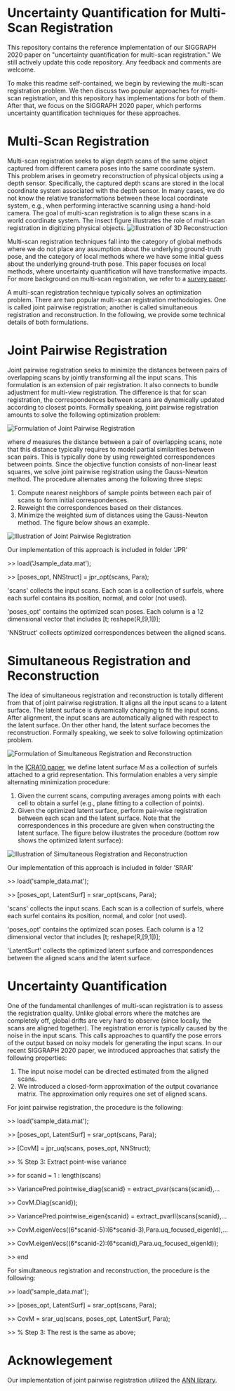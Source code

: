 # Uncertainty Quantification for Multi-Scan Registration

This repository contains the reference implementation of our SIGGRAPH 2020 paper on "uncertainty quantification for multi-scan registration." We still actively update this code repository. Any feedback and comments are welcome.

To make this readme self-contained, we begin by reviewing the multi-scan registration problem. We then discuss two popular approaches for multi-scan registration, and this repository has implementations for both of them.  After that, we focus on the SIGGRAPH 2020 paper, which performs uncertainty quantification techniques for these approaches.  

# Multi-Scan Registration

Multi-scan registration seeks to align depth scans of the same object captured from different camera poses into the same coordinate system. This problem arises in geometry reconstruction of physical objects using a depth sensor. Specifically, the captured depth scans are stored in the local coordinate system associated with the depth sensor. In many cases, we do not know the relative transformations between these local coordinate system, e.g., when performing interactive scanning using a hand-hold camera. The goal of multi-scan registration is to align these scans in a world coordinate system. The insect figure illustrates the role of multi-scan registration in digitizing physical objects. 
![Illustration of 3D Reconstruction](Recons_into.jpg)

Multi-scan registration techniques fall into the category of global methods where we do not place any assumption about the underlying ground-truth pose, and the category of local methods where we have some initial guess about the underlying ground-truth pose. This paper focuses on local methods, where uncertainty quantification will have transformative impacts. For more background on multi-scan registration, we refer to a <a href="https://users.cs.cf.ac.uk/Yukun.Lai/papers/R2NRR.pdf">survey paper</a>.

A multi-scan registration technique typically solves an optimization problem. There are two popular multi-scan registration methodologies. One is called joint pairwise registration; another is called simultaneous registration and reconstruction. In the following, we provide some technical details of both formulations. 

# Joint Pairwise Registration

Joint pairwise registration seeks to minimize the distances between pairs of overlapping scans by jointly transforming all the input scans. This formulation is an extension of pair registration. It also connects to bundle adjustment for multi-view registration. The difference is that for scan registration, the correspondences between scans are dynamically updated according to closest points. Formally speaking, joint pairwise registration amounts to solve the following optimization problem:

![Formulation of Joint Pairwise Registration](JPR.jpg)

where $d$ measures the distance between a pair of overlapping scans, note that this distance typically requires to model partial similarities between scan pairs. This is typically done by using reweighted correspondences between points. Since the objective function consists of non-linear least squares, we solve joint pairwise registration using the Gauss-Newton method. The procedure alternates among the following three steps:
1) Compute nearest neighbors of sample points between each pair of scans to form initial correspondences.
2) Reweight the correspondences based on their distances.
3) Minimize the weighted sum of distances using the Gauss-Newton method. The figure below shows an example.

![Illustration of Joint Pairwise Registration](JPR_Illus.jpg)

Our implementation of this approach is included in folder 'JPR'

<p>>> load('Jsample_data.mat');</p>
<p>>> [poses_opt, NNStruct] = jpr_opt(scans, Para);</p>

<p>'scans' collects the input scans. Each scan is a collection of surfels, where each surfel contains its position, normal, and color (not used).</p>
<p>'poses_opt' contains the optimized scan poses. Each column is a 12 dimensional vector that includes [t; reshape(R,[9,1])];</p>
<p>'NNStruct' collects optimized correspondences between the aligned scans. </p>

# Simultaneous Registration and Reconstruction

The idea of simultaneous registration and reconstruction is totally different from that of joint pairwise registration. It aligns all the input scans to a latent surface. The latent surface is dynamically changing to fit the input scans. After alignment, the input scans are automatically aligned with respect to the latent surface. On ther other hand, the latent surface becomes the reconstruction. Formally speaking, we seek to solve following optimization problem.

![Formulation of Simultaneous Registration and Reconstruction](SRAR.jpg)

In the <a href="https://www.cs.utexas.edu/~huangqx/icra10.pdf">ICRA10 paper</a>, we define latent surface $M$ as a collection of surfels attached to a grid representation. This formulation enables a very simple alternating minimization procedure:
1) Given the current scans, computing averages among points with each cell to obtain a surfel (e.g., plane fitting to a collection of points).
2) Given the optimized latent surface, perform pair-wise registration between each scan and the latent surface. Note that the correspondences in this procedure are given when constructing the latent surface. The figure below illustrates the procedure (bottom row shows the optimized latent surface):

![Illustration of Simultaneous Registration and Reconstruction](SRAR_Illus.jpg)

Our implementation of this approach is included in folder 'SRAR'

<p>>> load('sample_data.mat');</p>
<p>>> [poses_opt, LatentSurf] = srar_opt(scans, Para);</p>

<p>'scans' collects the input scans. Each scan is a collection of surfels, where each surfel contains its position, normal, and color (not used).</p>
<p>'poses_opt' contains the optimized scan poses. Each column is a 12 dimensional vector that includes [t; reshape(R,[9,1])];</p>
<p>'LatentSurf' collects the optimized latent surface and correspondences between the aligned scans and the latent surface. </p>

# Uncertainty Quantification 

One of the fundamental chanllenges of multi-scan registration is to assess the registration quality. Unlike global errors where the matches are completely off, global drifts are very hard to observe (since locally, the scans are aligned together). The registration error is typically caused by the noise in the input scans. This calls approaches to quantify the pose errors of the output based on noisy models for generating the input scans. In our recent SIGGRAPH 2020 paper, we introduced approaches that satisfy the following properties:

1) The input noise model can be directed estimated from the aligned scans.
2) We introduced a closed-form approximation of the output covariance matrix. The approximation only requires one set of aligned scans.




For joint pairwise registration, the procedure is the following:

<p>>> load('sample_data.mat');</p>
<p>>> [poses_opt, LatentSurf] = srar_opt(scans, Para);</p>
<p>>> [CovM] = jpr_uq(scans, poses_opt, NNStruct);</p>
<p>>> % Step 3: Extract point-wise variance</p>
<p>>> for scanid = 1 : length(scans)</p>
<p>>>    VariancePred.pointwise_diag{scanid} = extract_pvar(scans{scanid},...</p>
<p>>>        CovM.Diag{scanid});</p>
<p>>>    VariancePred.pointwise_eigen{scanid} = extract_pvarII(scans{scanid},...</p>
<p>>>        CovM.eigenVecs((6*scanid-5):(6*scanid-3),Para.uq_focused_eigenId),...</p>
<p>>>        CovM.eigenVecs((6*scanid-2):(6*scanid),Para.uq_focused_eigenId));</p>
<p>>> end</p>

For simultaneous registration and reconstruction, the procedure is the following:

<p>>> load('sample_data.mat');</p>
<p>>> [poses_opt, LatentSurf] = srar_opt(scans, Para);</p>
<p>>> CovM = srar_uq(scans, poses_opt, LatentSurf, Para);</p>
<p>>> % Step 3: The rest is the same as above;</p>

# Acknowlegement

Our implementation of joint pairwise registration utilized the <a href="https://www.cs.umd.edu/~mount/ANN/">ANN library</a>. 
